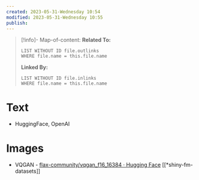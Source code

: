 ```yaml
---
created: 2023-05-31-Wednesday 10:54
modified: 2023-05-31-Wednesday 10:55
publish: 
---
```

> [!info]- Map-of-content:
> **Related To:**
> ```dataview
> LIST WITHOUT ID file.outlinks  
> WHERE file.name = this.file.name
> ```
> **Linked By:**
> ```dataview
> LIST WITHOUT ID file.inlinks  
> WHERE file.name = this.file.name
> ```

# Text
- HuggingFace, OpenAI
# Images
- VQGAN - [flax-community/vqgan_f16_16384 · Hugging Face](https://huggingface.co/flax-community/vqgan_f16_16384)
[[*shiny-fm-datasets]]